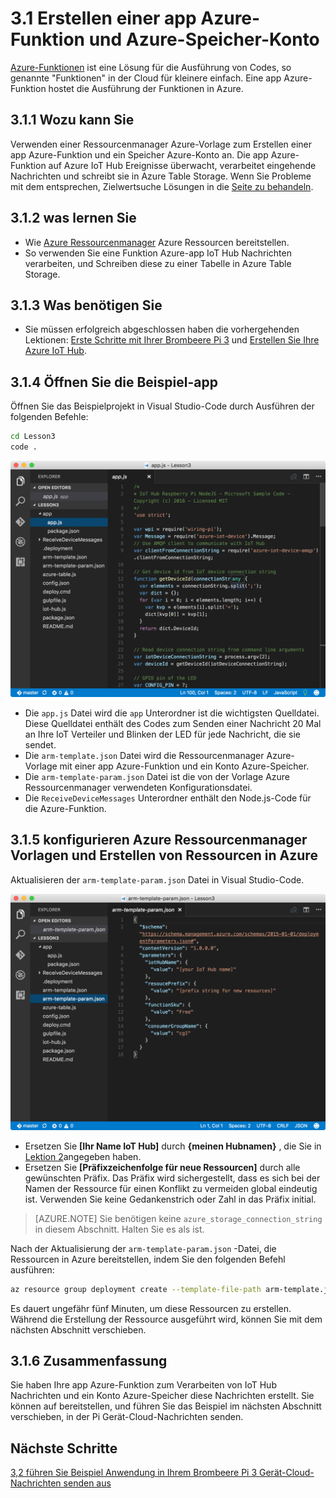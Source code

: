 <properties
 pageTitle="Erstellen einer app Azure-Funktion und Azure-Speicher Konto | Microsoft Azure"
 description="Die app Azure-Funktion auf Azure IoT Hub Ereignisse überwacht, verarbeitet eingehende Nachrichten und schreibt sie in Azure Table Storage."
 services="iot-hub"
 documentationCenter=""
 authors="shizn"
 manager="timlt"
 tags=""
 keywords=""/>

<tags
 ms.service="iot-hub"
 ms.devlang="multiple"
 ms.topic="article"
 ms.tgt_pltfrm="na"
 ms.workload="na"
 ms.date="10/21/2016"
 ms.author="xshi"/>

# <a name="31-create-an-azure-function-app-and-azure-storage-account"></a>3.1 Erstellen einer app Azure-Funktion und Azure-Speicher-Konto

[Azure-Funktionen](../../articles/azure-functions/functions-overview.md) ist eine Lösung für die Ausführung von Codes, so genannte "Funktionen" in der Cloud für kleinere einfach. Eine app Azure-Funktion hostet die Ausführung der Funktionen in Azure.

## <a name="311-what-will-you-do"></a>3.1.1 Wozu kann Sie

Verwenden einer Ressourcenmanager Azure-Vorlage zum Erstellen einer app Azure-Funktion und ein Speicher Azure-Konto an. Die app Azure-Funktion auf Azure IoT Hub Ereignisse überwacht, verarbeitet eingehende Nachrichten und schreibt sie in Azure Table Storage. Wenn Sie Probleme mit dem entsprechen, Zielwertsuche Lösungen in die [Seite zu behandeln](iot-hub-raspberry-pi-kit-node-troubleshooting.md).

## <a name="312-what-will-you-learn"></a>3.1.2 was lernen Sie

- Wie [Azure Ressourcenmanager](../../articles/azure-resource-manager/resource-group-overview.md) Azure Ressourcen bereitstellen.
- So verwenden Sie eine Funktion Azure-app IoT Hub Nachrichten verarbeiten, und Schreiben diese zu einer Tabelle in Azure Table Storage.

## <a name="313-what-do-you-need"></a>3.1.3 Was benötigen Sie

- Sie müssen erfolgreich abgeschlossen haben die vorhergehenden Lektionen: [Erste Schritte mit Ihrer Brombeere Pi 3](iot-hub-raspberry-pi-kit-node-get-started.md) und [Erstellen Sie Ihre Azure IoT Hub](iot-hub-raspberry-pi-kit-node-get-started.md).

## <a name="314-open-the-sample-app"></a>3.1.4 Öffnen Sie die Beispiel-app

Öffnen Sie das Beispielprojekt in Visual Studio-Code durch Ausführen der folgenden Befehle:

```bash
cd Lesson3
code .
```

![REPO Struktur](media/iot-hub-raspberry-pi-lessons/lesson3/repo_structure.png)

- Die `app.js` Datei wird die `app` Unterordner ist die wichtigsten Quelldatei. Diese Quelldatei enthält des Codes zum Senden einer Nachricht 20 Mal an Ihre IoT Verteiler und Blinken der LED für jede Nachricht, die sie sendet.
- Die `arm-template.json` Datei wird die Ressourcenmanager Azure-Vorlage mit einer app Azure-Funktion und ein Konto Azure-Speicher.
- Die `arm-template-param.json` Datei ist die von der Vorlage Azure Ressourcenmanager verwendeten Konfigurationsdatei.
- Die `ReceiveDeviceMessages` Unterordner enthält den Node.js-Code für die Azure-Funktion.

## <a name="315-configure-azure-resource-manager-templates-and-create-resources-in-azure"></a>3.1.5 konfigurieren Azure Ressourcenmanager Vorlagen und Erstellen von Ressourcen in Azure

Aktualisieren der `arm-template-param.json` Datei in Visual Studio-Code.

![Azure Ressourcenmanager Vorlagenparameter](media/iot-hub-raspberry-pi-lessons/lesson3/arm_para.png)

- Ersetzen Sie **[Ihr Name IoT Hub]** durch **{meinen Hubnamen}** , die Sie in [Lektion 2](iot-hub-raspberry-pi-kit-node-lesson2-prepare-azure-iot-hub.md)angegeben haben.
- Ersetzen Sie **[Präfixzeichenfolge für neue Ressourcen]** durch alle gewünschten Präfix. Das Präfix wird sichergestellt, dass es sich bei der Namen der Ressource für einen Konflikt zu vermeiden global eindeutig ist. Verwenden Sie keine Gedankenstrich oder Zahl in das Präfix initial.

> [AZURE.NOTE] Sie benötigen keine `azure_storage_connection_string` in diesem Abschnitt. Halten Sie es als ist.

Nach der Aktualisierung der `arm-template-param.json` -Datei, die Ressourcen in Azure bereitstellen, indem Sie den folgenden Befehl ausführen:

```bash
az resource group deployment create --template-file-path arm-template.json --parameters-file-path arm-template-param.json -g iot-sample -n mydeployment
```

Es dauert ungefähr fünf Minuten, um diese Ressourcen zu erstellen. Während die Erstellung der Ressource ausgeführt wird, können Sie mit dem nächsten Abschnitt verschieben.

## <a name="316-summary"></a>3.1.6 Zusammenfassung

Sie haben Ihre app Azure-Funktion zum Verarbeiten von IoT Hub Nachrichten und ein Konto Azure-Speicher diese Nachrichten erstellt. Sie können auf bereitstellen, und führen Sie das Beispiel im nächsten Abschnitt verschieben, in der Pi Gerät-Cloud-Nachrichten senden.

## <a name="next-steps"></a>Nächste Schritte

[3,2 führen Sie Beispiel Anwendung in Ihrem Brombeere Pi 3 Gerät-Cloud-Nachrichten senden aus](iot-hub-raspberry-pi-kit-node-lesson3-run-azure-blink.md)

